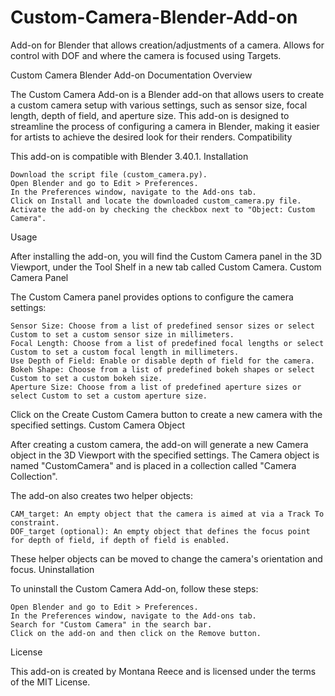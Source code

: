 # Custom-Camera-Blender-Add-on
Add-on for Blender that allows creation/adjustments of a camera. Allows for control with DOF and where the camera is focused using Targets.


Custom Camera Blender Add-on Documentation
Overview

The Custom Camera Add-on is a Blender add-on that allows users to create a custom camera setup with various settings, such as sensor size, focal length, depth of field, and aperture size. This add-on is designed to streamline the process of configuring a camera in Blender, making it easier for artists to achieve the desired look for their renders.
Compatibility

This add-on is compatible with Blender 3.40.1.
Installation

    Download the script file (custom_camera.py).
    Open Blender and go to Edit > Preferences.
    In the Preferences window, navigate to the Add-ons tab.
    Click on Install and locate the downloaded custom_camera.py file.
    Activate the add-on by checking the checkbox next to "Object: Custom Camera".

Usage

After installing the add-on, you will find the Custom Camera panel in the 3D Viewport, under the Tool Shelf in a new tab called Custom Camera.
Custom Camera Panel

The Custom Camera panel provides options to configure the camera settings:

    Sensor Size: Choose from a list of predefined sensor sizes or select Custom to set a custom sensor size in millimeters.
    Focal Length: Choose from a list of predefined focal lengths or select Custom to set a custom focal length in millimeters.
    Use Depth of Field: Enable or disable depth of field for the camera.
    Bokeh Shape: Choose from a list of predefined bokeh shapes or select Custom to set a custom bokeh size.
    Aperture Size: Choose from a list of predefined aperture sizes or select Custom to set a custom aperture size.

Click on the Create Custom Camera button to create a new camera with the specified settings.
Custom Camera Object

After creating a custom camera, the add-on will generate a new Camera object in the 3D Viewport with the specified settings. The Camera object is named "CustomCamera" and is placed in a collection called "Camera Collection".

The add-on also creates two helper objects:

    CAM_target: An empty object that the camera is aimed at via a Track To constraint.
    DOF_target (optional): An empty object that defines the focus point for depth of field, if depth of field is enabled.

These helper objects can be moved to change the camera's orientation and focus.
Uninstallation

To uninstall the Custom Camera Add-on, follow these steps:

    Open Blender and go to Edit > Preferences.
    In the Preferences window, navigate to the Add-ons tab.
    Search for "Custom Camera" in the search bar.
    Click on the add-on and then click on the Remove button.

License

This add-on is created by Montana Reece and is licensed under the terms of the MIT License.
